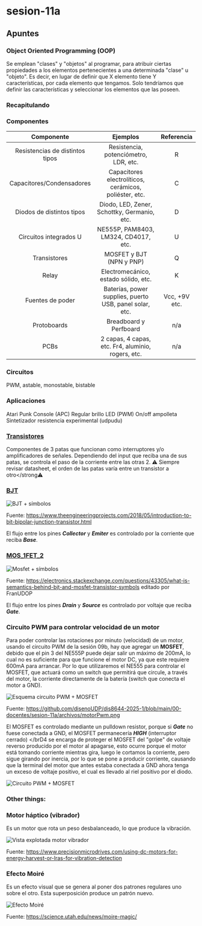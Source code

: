 # sesion-11a

## Apuntes

### Object Oriented Programming (OOP)

Se emplean "clases" y "objetos" al programar, para atribuir ciertas propiedades a los elementos pertenecientes a una determinada "clase" u "objeto".
Es decir, en lugar de definir que X elemento tiene Y características, por cada elemento que tengamos. Solo tendríamos que definir las características y seleccionar los elementos que las poseen.

### Recapitulando
>
### Componentes
>
| Componente | Ejemplos | Referencia |
|:----------:|:--------:|:----------:|
| Resistencias de distintos tipos | Resistencia, potenciómetro, LDR, etc. | R |
| Capacitores/Condensadores | Capacitores electrolíticos, cerámicos, poliéster, etc. | C |
| Diodos de distintos tipos | Diodo, LED, Zener, Schottky, Germanio, etc. | D |
| Circuitos integrados U | NE555P, PAM8403, LM324, CD4017, etc. | U |
| Transistores | MOSFET y BJT (NPN y PNP) | Q |
| Relay | Electromecánico, estado sólido, etc. | K |
| Fuentes de poder | Baterías, power supplies, puerto USB, panel solar, etc. | Vcc, +9V etc.|
| Protoboards | Breadboard y Perfboard | n/a |
| PCBs | 2 capas, 4 capas, etc. Fr4, aluminio, rogers, etc. | n/a |
>
### Circuitos
>
PWM, astable, monostable, bistable
>
### Aplicaciones
>
Atari Punk Console (APC)
Regular brillo LED (PWM)
On/off ampolleta
Sintetizador resistencia experimental (udpudu)

### [Transistores](https://youtu.be/OwS9aTE2Go4?si=TQAmymHZw24puJBD)

Componentes de 3 patas que funcionan como interruptores y/o amplificadores de señales. Dependiendo del input que reciba una de sus patas, se controla el paso de la corriente entre las otras 2.
:warning: Siempre revisar datasheet, el orden de las patas varía entre un transistor a otro</strong:warning:

### [BJT](https://youtu.be/J4oO7PT_nzQ?si=6vagG6-MUBwWrMin)

![BJT + símbolos](./archivos/bjt.png)

Fuente: <https://www.theengineeringprojects.com/2018/05/introduction-to-bjt-bipolar-junction-transistor.html>

El flujo entre los pines __*Collector*__ y __*Emiter*__ es controlado por la corriente que reciba __*Base*__.

### [MOS_1](https://youtu.be/lyfx8CL7AkI?si=nxnBvYwK4QcfRnip)[FET_2](https://youtu.be/AwRJsze_9m4?si=ggg4DjgZcoY8Zjya)

![Mosfet + símbolos](./archivos/mosfet.png)

Fuente: <https://electronics.stackexchange.com/questions/43305/what-is-semantics-behind-bjt-and-mosfet-transistor-symbols> editado por FranUDOP

El flujo entre los pines __*Drain*__ y __*Source*__ es controlado por voltaje que reciba __*Gate*__.

### Circuito PWM para controlar velocidad de un motor

Para poder controlar las rotaciones por minuto (velocidad) de un motor, usando el circuito PWM de la sesión 09b, hay que agregar un __MOSFET__, debido que el pin 3 del NE555P puede dejar salir un máximo de 200mA, lo cual no es suficiente para que funcione el motor DC, ya que este requiere 600mA para arrancar.
Por lo que utilizaremos el NE555 para controlar el MOSFET, que actuará como un switch que permitirá que circule, a través del motor, la corriente directamente de la batería (switch que conecta el motor a GND).

![Esquema circuito PWM + MOSFET](./../../00-docentes/sesion-11a/archivos/motorPwm.png)

Fuente: <https://github.com/disenoUDP/dis8644-2025-1/blob/main/00-docentes/sesion-11a/archivos/motorPwm.png>

El MOSFET es controlado mediante un pulldown resistor, porque si __*Gate*__ no fuese conectada a GND, el MOSFET permanecería __*HIGH*__ (interruptor cerrado) </brD4 se encarga de proteger el MOSFET del "golpe" de voltaje reverso producido por el motor al apagarse, esto ocurre porque el motor está tomando corriente mientras gira, luego le cortamos la corriente, pero sigue girando por inercia, por lo que se pone a producir corriente, causando que la terminal del motor que antes estaba conectada a GND ahora tenga un exceso de voltaje positivo, el cual es llevado al riel positivo por el diodo.

![Circuito PWM + MOSFET](./archivos/pwmMosfetCircuit.jpg)

### Other things: <!-- Things to organize + random stuff -->

### Motor háptico (vibrador)

Es un motor que rota un peso desbalanceado, lo que produce la vibración.

![Vista explotada motor vibrador](./archivos/vibrationMotor.jpg)

Fuente: <https://www.precisionmicrodrives.com/using-dc-motors-for-energy-harvest-or-lras-for-vibration-detection>

### Efecto Moiré

Es un efecto visual que se genera al poner dos patrones regulares uno sobre el otro. Esta superposición produce un patrón nuevo.

![Efecto Moiré](./archivos/moire.gif)

Fuente: <https://science.utah.edu/news/moire-magic/>
